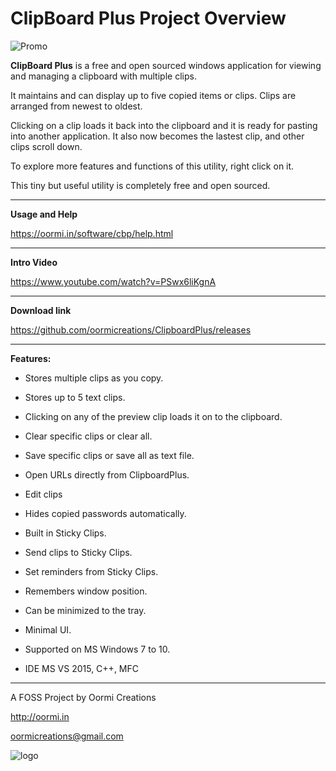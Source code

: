# ClipBoard Plus Project Overview

![Promo](https://oormi.in/software/cbp/images/promohelp.jpg)


**ClipBoard Plus** is a free and open sourced windows application for viewing and managing a clipboard with multiple clips.

It maintains and can display up to five copied items or clips. Clips are arranged from newest to oldest.

Clicking on a clip loads it back into the clipboard and it is ready for pasting into another application. It also now becomes the lastest clip, and other clips scroll down.

To explore more features and functions of this utility, right click on it.

This tiny but useful utility is completely free and open sourced. 

---

**Usage and Help**

https://oormi.in/software/cbp/help.html

---

**Intro Video**

https://www.youtube.com/watch?v=PSwx6liKgnA

---

**Download link**

https://github.com/oormicreations/ClipboardPlus/releases

---

**Features:**

* Stores multiple clips as you copy.
* Stores up to 5 text clips.
* Clicking on any of the preview clip loads it on to the clipboard.
* Clear specific clips or clear all.
* Save specific clips or save all as text file.
* Open URLs directly from ClipboardPlus.
* Edit clips
* Hides copied passwords automatically.

* Built in Sticky Clips.
* Send clips to Sticky Clips.
* Set reminders from Sticky Clips.

* Remembers window position.
* Can be minimized to the tray.
* Minimal UI.

* Supported on MS Windows 7 to 10.
* IDE MS VS 2015, C++, MFC

---

A FOSS Project by Oormi Creations

http://oormi.in

oormicreations@gmail.com


![logo](https://oormi.in/software/cbp/images/OormiLogo.png)